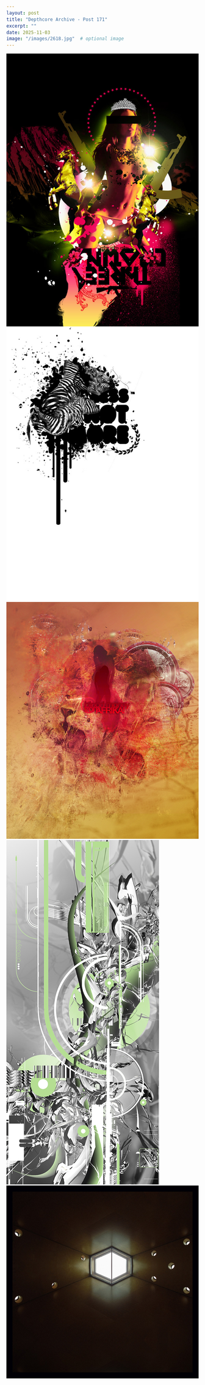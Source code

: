 ```yaml
---
layout: post
title: "Depthcore Archive - Post 171"
excerpt: ""
date: 2025-11-03
image: "/images/2618.jpg"  # optional image
---
```


<img src="/images/2618.jpg">
<img src="/images/2619.jpg" alt="2619.jpg"/>
<img src="/images/2624.jpg" alt="2624.jpg"/>
<img src="/images/2626.jpg" alt="2626.jpg"/>
<img src="/images/2627.jpg" alt="2627.jpg"/>
